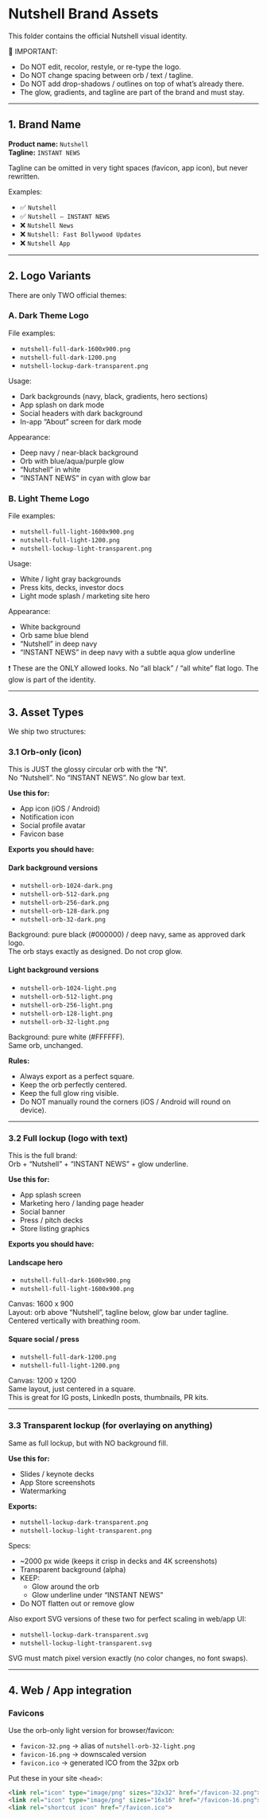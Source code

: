 # Nutshell Brand Assets

This folder contains the official Nutshell visual identity.

🚨 IMPORTANT:
- Do NOT edit, recolor, restyle, or re-type the logo.
- Do NOT change spacing between orb / text / tagline.
- Do NOT add drop-shadows / outlines on top of what’s already there.
- The glow, gradients, and tagline are part of the brand and must stay.

---

## 1. Brand Name

**Product name:** `Nutshell`  
**Tagline:** `INSTANT NEWS`

Tagline can be omitted in very tight spaces (favicon, app icon), but never rewritten.

Examples:
- ✅ `Nutshell`
- ✅ `Nutshell — INSTANT NEWS`
- ❌ `Nutshell News`
- ❌ `Nutshell: Fast Bollywood Updates`
- ❌ `Nutshell App`

---

## 2. Logo Variants

There are only TWO official themes:

### A. Dark Theme Logo  
File examples:
- `nutshell-full-dark-1600x900.png`
- `nutshell-full-dark-1200.png`
- `nutshell-lockup-dark-transparent.png`

Usage:
- Dark backgrounds (navy, black, gradients, hero sections)
- App splash on dark mode
- Social headers with dark background
- In-app “About” screen for dark mode

Appearance:
- Deep navy / near-black background
- Orb with blue/aqua/purple glow
- “Nutshell” in white
- “INSTANT NEWS” in cyan with glow bar

### B. Light Theme Logo  
File examples:
- `nutshell-full-light-1600x900.png`
- `nutshell-full-light-1200.png`
- `nutshell-lockup-light-transparent.png`

Usage:
- White / light gray backgrounds
- Press kits, decks, investor docs
- Light mode splash / marketing site hero

Appearance:
- White background
- Orb same blue blend
- “Nutshell” in deep navy
- “INSTANT NEWS” in deep navy with a subtle aqua glow underline

❗ These are the ONLY allowed looks. No “all black” / “all white” flat logo. The glow is part of the identity.

---

## 3. Asset Types

We ship two structures:

### 3.1 Orb-only (icon)
This is JUST the glossy circular orb with the “N”.  
No “Nutshell”. No “INSTANT NEWS”. No glow bar text.

**Use this for:**
- App icon (iOS / Android)
- Notification icon
- Social profile avatar
- Favicon base

**Exports you should have:**

#### Dark background versions
- `nutshell-orb-1024-dark.png`
- `nutshell-orb-512-dark.png`
- `nutshell-orb-256-dark.png`
- `nutshell-orb-128-dark.png`
- `nutshell-orb-32-dark.png`

Background: pure black (#000000) / deep navy, same as approved dark logo.  
The orb stays exactly as designed. Do not crop glow.

#### Light background versions
- `nutshell-orb-1024-light.png`
- `nutshell-orb-512-light.png`
- `nutshell-orb-256-light.png`
- `nutshell-orb-128-light.png`
- `nutshell-orb-32-light.png`

Background: pure white (#FFFFFF).  
Same orb, unchanged.

**Rules:**
- Always export as a perfect square.
- Keep the orb perfectly centered.
- Keep the full glow ring visible.
- Do NOT manually round the corners (iOS / Android will round on device).

---

### 3.2 Full lockup (logo with text)
This is the full brand:  
Orb + “Nutshell” + “INSTANT NEWS” + glow underline.

**Use this for:**
- App splash screen
- Marketing hero / landing page header
- Social banner
- Press / pitch decks
- Store listing graphics

**Exports you should have:**

#### Landscape hero
- `nutshell-full-dark-1600x900.png`
- `nutshell-full-light-1600x900.png`

Canvas: 1600 x 900  
Layout: orb above “Nutshell”, tagline below, glow bar under tagline.  
Centered vertically with breathing room.

#### Square social / press
- `nutshell-full-dark-1200.png`
- `nutshell-full-light-1200.png`

Canvas: 1200 x 1200  
Same layout, just centered in a square.  
This is great for IG posts, LinkedIn posts, thumbnails, PR kits.

---

### 3.3 Transparent lockup (for overlaying on anything)
Same as full lockup, but with NO background fill.

**Use this for:**
- Slides / keynote decks
- App Store screenshots
- Watermarking

**Exports:**
- `nutshell-lockup-dark-transparent.png`
- `nutshell-lockup-light-transparent.png`

Specs:
- ~2000 px wide (keeps it crisp in decks and 4K screenshots)
- Transparent background (alpha)
- KEEP:
  - Glow around the orb
  - Glow underline under “INSTANT NEWS”
- Do NOT flatten out or remove glow

Also export SVG versions of these two for perfect scaling in web/app UI:
- `nutshell-lockup-dark-transparent.svg`
- `nutshell-lockup-light-transparent.svg`

SVG must match pixel version exactly (no color changes, no font swaps).

---

## 4. Web / App integration

### Favicons
Use the orb-only light version for browser/favicon:

- `favicon-32.png` → alias of `nutshell-orb-32-light.png`
- `favicon-16.png` → downscaled version
- `favicon.ico`   → generated ICO from the 32px orb

Put these in your site `<head>`:

```html
<link rel="icon" type="image/png" sizes="32x32" href="/favicon-32.png">
<link rel="icon" type="image/png" sizes="16x16" href="/favicon-16.png">
<link rel="shortcut icon" href="/favicon.ico">
